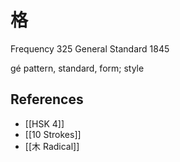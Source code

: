 # 格
Frequency 325
General Standard 1845

gé
pattern, standard, form; style

## References
- [[HSK 4]]
- [[10 Strokes]]
- [[木 Radical]]